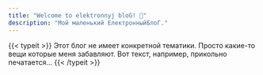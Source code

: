 ```yaml
---
title: "Welcome to elektronnyj bloG! 🎉"
description: "Мой маленький ЕлектронныйБлоГ."
---
```

{{< typeit >}}
Этот блог не имеет конкретной тематики. Просто какие-то вещи которые меня забавляют. Вот текст, например, прикольно печатается...
{{< /typeit >}}